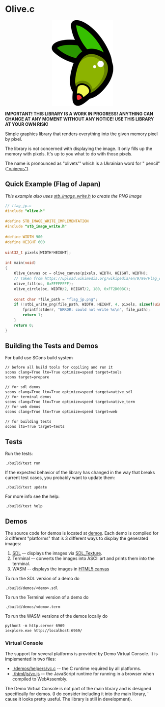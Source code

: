 # Olive.c

<p align="center">
<img src="./assets/olivec-200.png">
</p>

**IMPORTANT! THIS LIBRARY IS A WORK IN PROGRESS! ANYTHING CAN CHANGE AT ANY
MOMENT WITHOUT ANY NOTICE! USE THIS LIBRARY AT YOUR OWN RISK!**

Simple graphics library that renders everything into the given memory pixel by
pixel.

The library is not concerned with displaying the image. It only fills up the
memory with pixels. It's up to you what to do with those pixels.

The name is pronounced as "olivets'" which is a Ukrainian word for "
pencil" (["олівець"](https://translate.google.com/?sl=uk&tl=en&text=%D0%BE%D0%BB%D1%96%D0%B2%D0%B5%D1%86%D1%8C&op=translate)).

## Quick Example (Flag of Japan)

_This example also
uses [stb_image_write.h](https://raw.githubusercontent.com/nothings/stb/master/stb_image_write.h)
to create the PNG image_

```c
// flag_jp.c
#include "olive.h"

#define STB_IMAGE_WRITE_IMPLEMENTATION
#include "stb_image_write.h"

#define WIDTH 900
#define HEIGHT 600

uint32_t pixels[WIDTH*HEIGHT];

int main(void)
{
    Olive_Canvas oc = olive_canvas(pixels, WIDTH, HEIGHT, WIDTH);
    // Taken from https://upload.wikimedia.org/wikipedia/en/9/9e/Flag_of_Japan.svg
    olive_fill(oc, 0xFFFFFFFF);
    olive_circle(oc, WIDTH/2, HEIGHT/2, 180, 0xFF2D00BC);

    const char *file_path = "flag_jp.png";
    if (!stbi_write_png(file_path, WIDTH, HEIGHT, 4, pixels, sizeof(uint32_t)*WIDTH)) {
        fprintf(stderr, "ERROR: could not write %s\n", file_path);
        return 1;
    }
    return 0;
}
```

## Building the Tests and Demos

For build use SCons build system

```console
// before all build tools for copiling and run it
scons clang=True lto=True optimize=speed target=tools
scons target=prepare

// for sdl demos
scons clang=True lto=True optimize=speed target=native_sdl
// for terminal demos
scons clang=True lto=True optimize=speed target=native_term
// for web demos
scons clang=True lto=True optimize=speed target=web

// for building tests
scons lto=True target=tests
```

## Tests

Run the tests:

```console
./build/test run
```

If the expected behavior of the library has changed in the way that breaks
current test cases, you probably want to update them:

```console
./build/test update
```

For more info see the help:

```console
./build/test help
```

## Demos

The source code for demos is located at [demos](./demos/). Each demo is compiled
for 3 different "platforms" that is 3 different ways to display the generated
images:

1. [SDL](https://www.libsdl.org/) -- displays the images
   via [SDL_Texture](https://wiki.libsdl.org/SDL_Texture).
2. Terminal -- converts the images into ASCII art and prints them into the
   terminal.
3. WASM -- displays the images
   in [HTML5 canvas](https://developer.mozilla.org/en-US/docs/Web/API/Canvas_API)

To run the SDL version of a demo do

```console
./build/demos/<demo>.sdl
```

To run the Terminal version of a demo do

```console
./build/demos/<demo>.term
```

To run the WASM versions of the demos locally do

```console
python3 -m http.server 6969
iexplore.exe http://localhost:6969/
```

### Virtual Console

The support for several platforms is provided by Demo Virtual Console. It is
implemented in two files:

- [./demos/helpers/vc.c](./demos/helpers/vc.c) -- the C runtime required by all
  platforms.
- [./html/js/vc.js](./html/js/vc.js) -- the JavaScript runtime for running in a
  browser when compiled to WebAssembly.

The Demo Virtual Console is not part of the main library and is designed
specifically for demos. (I do consider including it into the main library, '
cause it looks pretty useful. The library is still in development).
